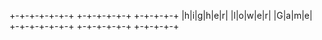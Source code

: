 
 +-+-+-+-+-+-+ +-+-+-+-+-+ +-+-+-+-+
 |h|i|g|h|e|r| |l|o|w|e|r| |G|a|m|e|
 +-+-+-+-+-+-+ +-+-+-+-+-+ +-+-+-+-+
